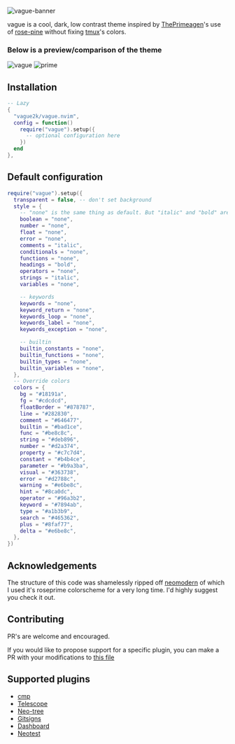 ![vague-banner](https://github.com/user-attachments/assets/788de8f0-a397-448b-bdf3-4881e2f5e979)

vague is a cool, dark, low contrast theme inspired by [ThePrimeagen](https://github.com/ThePrimeagen)'s use of [rose-pine](https://github.com/rose-pine/neovim) without fixing [tmux](https://github.com/tmux/tmux)'s colors.

### Below is a preview/comparison of the theme
![vague](https://github.com/user-attachments/assets/58042519-07c9-44ff-9f42-a40c26f64831)
![prime](https://github.com/user-attachments/assets/48a02ad7-3679-4214-89dd-1d7803a878db)

## Installation

```lua
-- Lazy
{
  "vague2k/vague.nvim",
  config = function()
    require("vague").setup({
      -- optional configuration here
    })
  end
},
```

## Default configuration

```lua
require("vague").setup({
  transparent = false, -- don't set background
  style = {
    -- "none" is the same thing as default. But "italic" and "bold" are also valid options
    boolean = "none",
    number = "none",
    float = "none",
    error = "none",
    comments = "italic",
    conditionals = "none",
    functions = "none",
    headings = "bold",
    operators = "none",
    strings = "italic",
    variables = "none",

    -- keywords
    keywords = "none",
    keyword_return = "none",
    keywords_loop = "none",
    keywords_label = "none",
    keywords_exception = "none",

    -- builtin
    builtin_constants = "none",
    builtin_functions = "none",
    builtin_types = "none",
    builtin_variables = "none",
  },
  -- Override colors
  colors = {
    bg = "#18191a",
    fg = "#cdcdcd",
    floatBorder = "#878787",
    line = "#282830",
    comment = "#646477",
    builtin = "#bad1ce",
    func = "#be8c8c",
    string = "#deb896",
    number = "#d2a374",
    property = "#c7c7d4",
    constant = "#b4b4ce",
    parameter = "#b9a3ba",
    visual = "#363738",
    error = "#d2788c",
    warning = "#e6be8c",
    hint = "#8ca0dc",
    operator = "#96a3b2",
    keyword = "#7894ab",
    type = "#a1b3b9",
    search = "#465362",
    plus = "#8faf77",
    delta = "#e6be8c",
  },
})
```

## Acknowledgements

The structure of this code was shamelessly ripped off [neomodern](https://github.com/cdmill/neomodern.nvim) of which I used it's roseprime colorscheme for a very long time. I'd highly suggest you check it out.

## Contributing

PR's are welcome and encouraged.

If you would like to propose support for a specific plugin, you can make a PR with your modifications to [this file](https://github.com/vague2k/vague.nvim/blob/main/lua/vague/highlights.lua)

## Supported plugins

- [cmp](https://github.com/hrsh7th/nvim-cmp)
- [Telescope](https://github.com/nvim-telescope/telescope.nvim)
- [Neo-tree](https://github.com/nvim-neo-tree/neo-tree.nvim)
- [Gitsigns](https://github.com/lewis6991/gitsigns.nvim)
- [Dashboard](https://github.com/nvimdev/dashboard-nvim)
- [Neotest](https://github.com/nvim-neotest/neotest)
